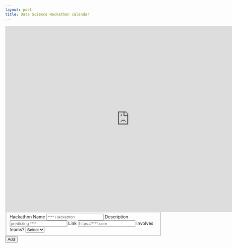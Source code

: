 ```yaml
---
layout: post
title: Data Science Hackathon calendar
---
```


<iframe src="https://calendar.google.com/calendar/embed?height=600&amp;wkst=1&amp;bgcolor=%23ffffff&amp;ctz=Asia%2FKolkata&amp;src=cHZwbWRuMzNiZGI0ZWo5YjBzNW84MzdzdGdAZ3JvdXAuY2FsZW5kYXIuZ29vZ2xlLmNvbQ&amp;color=%2333B679" style="border-width:0" width="800" height="600" frameborder="0" scrolling="no"></iframe>

<html>
<body>

<form id="fs-frm" name="basic-rsvp-form" accept-charset="utf-8" action="https://formspree.io/karthick11b36@gmail.com" method="post">
  <fieldset id="fs-frm-inputs">
    <label for="hack-name">Hackathon Name</label>
    <input type="text" name="name" id="hack-name" placeholder="**** Hackathon" required="">
    <label for="desc">Description</label>
    <input type="text" name="name" id="desc" placeholder="predicting ****" required="">
    <label for="link">Link</label>
    <input type="text" name="name" id="link" placeholder="https://****.com" required="">
    <label for="team">Involves teams?</label>
    <select name="team" id="team" required="">
        <option>Select</option>
        <option value="Yes">Yes</option>
        <option value="No">No</option>
    </select>
    <input type="hidden" name="_subject" id="email-subject" value="RSVP">
  </fieldset>
  <input type="submit" value="Add">
</form>

</body>
</html>